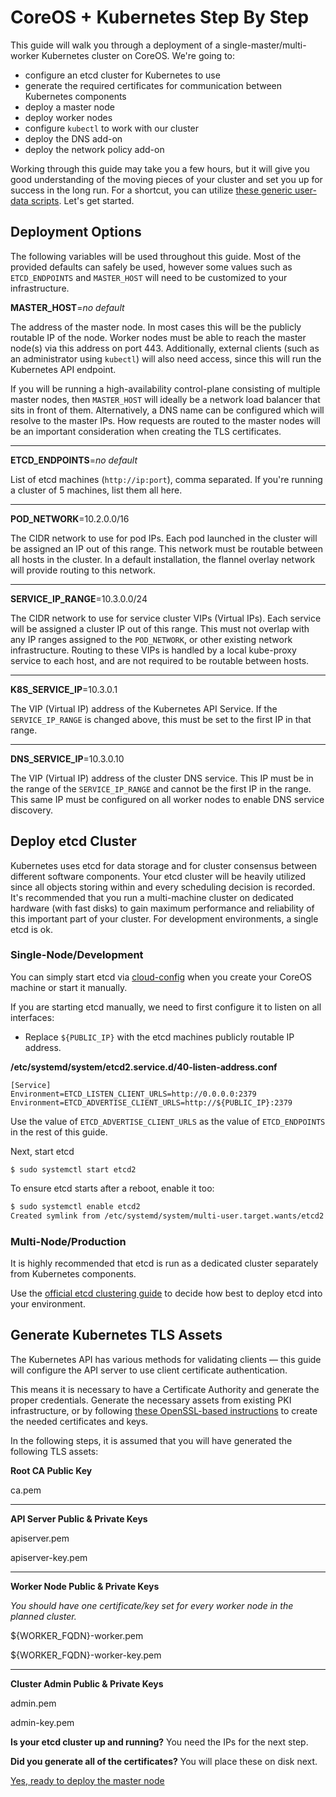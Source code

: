 # CoreOS &#43; Kubernetes Step By Step

This guide will walk you through a deployment of a single-master/multi-worker Kubernetes cluster on CoreOS. We're going to:

- configure an etcd cluster for Kubernetes to use
- generate the required certificates for communication between Kubernetes components
- deploy a master node
- deploy worker nodes
- configure `kubectl` to work with our cluster
- deploy the DNS add-on
- deploy the network policy add-on

Working through this guide may take you a few hours, but it will give you good understanding of the moving pieces of your cluster and set you up for success in the long run. For a shortcut, you can utilize [these generic user-data scripts][generic-userdata]. Let's get started.

## Deployment Options

The following variables will be used throughout this guide. Most of the provided defaults can safely be used, however some values such as `ETCD_ENDPOINTS` and `MASTER_HOST` will need to be customized to your infrastructure.

**MASTER_HOST**=_no default_

The address of the master node. In most cases this will be the publicly routable IP of the node. Worker nodes must be able to reach the master node(s) via this address on port 443. Additionally, external clients (such as an administrator using `kubectl`) will also need access, since this will run the Kubernetes API endpoint.

If you will be running a high-availability control-plane consisting of multiple master nodes, then `MASTER_HOST` will ideally be a network load balancer that sits in front of them. Alternatively, a DNS name can be configured which will resolve to the master IPs. How requests are routed to the master nodes will be an important consideration when creating the TLS certificates.

<hr/>

**ETCD_ENDPOINTS**=_no default_

List of etcd machines (`http://ip:port`), comma separated. If you're running a cluster of 5 machines, list them all here.

<hr/>

**POD_NETWORK**=10.2.0.0/16

The CIDR network to use for pod IPs.
Each pod launched in the cluster will be assigned an IP out of this range.
This network must be routable between all hosts in the cluster. In a default installation, the flannel overlay network will provide routing to this network.

<hr/>

**SERVICE_IP_RANGE**=10.3.0.0/24

The CIDR network to use for service cluster VIPs (Virtual IPs). Each service will be assigned a cluster IP out of this range. This must not overlap with any IP ranges assigned to the `POD_NETWORK`, or other existing network infrastructure. Routing to these VIPs is handled by a local kube-proxy service to each host, and are not required to be routable between hosts.

<hr/>

**K8S_SERVICE_IP**=10.3.0.1

The VIP (Virtual IP) address of the Kubernetes API Service. If the `SERVICE_IP_RANGE` is changed above, this must be set to the first IP in that range.

<hr/>

**DNS_SERVICE_IP**=10.3.0.10

The VIP (Virtual IP) address of the cluster DNS service. This IP must be in the range of the `SERVICE_IP_RANGE` and cannot be the first IP in the range. This same IP must be configured on all worker nodes to enable DNS service discovery.

## Deploy etcd Cluster

Kubernetes uses etcd for data storage and for cluster consensus between different software components. Your etcd cluster will be heavily utilized since all objects storing within and every scheduling decision is recorded. It's recommended that you run a multi-machine cluster on dedicated hardware (with fast disks) to gain maximum performance and reliability of this important part of your cluster. For development environments, a single etcd is ok.

### Single-Node/Development

You can simply start etcd via [cloud-config][cloud-config-etcd] when you create your CoreOS machine or start it manually.

If you are starting etcd manually, we need to first configure it to listen on all interfaces:

* Replace `${PUBLIC_IP}` with the etcd machines publicly routable IP address.

**/etc/systemd/system/etcd2.service.d/40-listen-address.conf**

```
[Service]
Environment=ETCD_LISTEN_CLIENT_URLS=http://0.0.0.0:2379
Environment=ETCD_ADVERTISE_CLIENT_URLS=http://${PUBLIC_IP}:2379
```

Use the value of `ETCD_ADVERTISE_CLIENT_URLS` as the value of `ETCD_ENDPOINTS` in the rest of this guide.

Next, start etcd

```
$ sudo systemctl start etcd2
```

To ensure etcd starts after a reboot, enable it too:

```sh
$ sudo systemctl enable etcd2
Created symlink from /etc/systemd/system/multi-user.target.wants/etcd2.service to /usr/lib64/systemd/system/etcd2.service.
```

[cloud-config-etcd]: https://coreos.com/os/docs/latest/cloud-config.html#etcd2

### Multi-Node/Production

It is highly recommended that etcd is run as a dedicated cluster separately from Kubernetes components.

Use the [official etcd clustering guide](https://coreos.com/etcd/docs/latest/docker_guide.html) to decide how best to deploy etcd into your environment.

## Generate Kubernetes TLS Assets

The Kubernetes API has various methods for validating clients &mdash; this guide will configure the API server to use client certificate authentication.

This means it is necessary to have a Certificate Authority and generate the proper credentials. Generate the necessary assets from existing PKI infrastructure, or by following [these OpenSSL-based instructions](openssl.md) to create the needed certificates and keys.

In the following steps, it is assumed that you will have generated the following TLS assets:

**Root CA Public Key**

ca.pem

<hr/>

**API Server Public & Private Keys**

apiserver.pem

apiserver-key.pem

<hr/>

**Worker Node Public & Private Keys**

_You should have one certificate/key set for every worker node in the planned cluster._

${WORKER_FQDN}-worker.pem

${WORKER_FQDN}-worker-key.pem

<hr/>

**Cluster Admin Public & Private Keys**

admin.pem

admin-key.pem

<div class="co-m-docs-next-step">
  <p><strong>Is your etcd cluster up and running?</strong> You need the IPs for the next step.</p>
  <p><strong>Did you generate all of the certificates?</strong> You will place these on disk next.</p>
  <a href="deploy-master.md" class="btn btn-primary btn-icon-right"  data-category="Docs Next" data-event="Kubernetes: Master">Yes, ready to deploy the master node</a>
</div>

[generic-userdata]: kubernetes-on-generic-platforms.md
